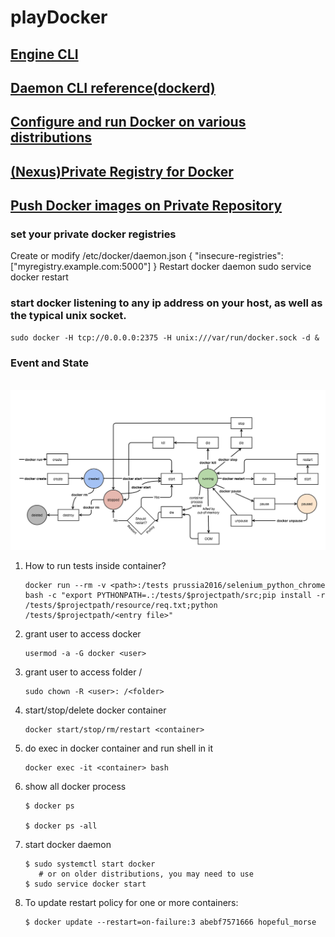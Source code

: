 # playDocker 
## [Engine CLI](https://docs.docker.com/engine/reference/commandline/docker/)
## [Daemon CLI reference(dockerd)](https://docs.docker.com/engine/reference/commandline/dockerd/)
## [Configure and run Docker on various distributions](https://docs.docker.com/engine/admin/#configuring-docker)
## [(Nexus)Private Registry for Docker](https://books.sonatype.com/nexus-book/3.0/reference/docker.html)
## [Push Docker images on Private Repository](https://books.sonatype.com/nexus-book/3.0/reference/docker.html#docker-push)

### set your private docker registries
Create or modify /etc/docker/daemon.json
{ "insecure-registries":["myregistry.example.com:5000"] }
Restart docker daemon
sudo service docker restart
### start docker listening to any ip address on your host, as well as the typical unix socket.
```
sudo docker -H tcp://0.0.0.0:2375 -H unix:///var/run/docker.sock -d &
```
### Event and State
<p align="center">
  <img src="./event_state.png" width="950"/>
</p>

1. How to run tests inside container?

   ```
   docker run --rm -v <path>:/tests prussia2016/selenium_python_chrome bash -c "export PYTHONPATH=.:/tests/$projectpath/src;pip install -r /tests/$projectpath/resource/req.txt;python /tests/$projectpath/<entry file>"
   ```
2. grant user <user> to access docker

   ```
   usermod -a -G docker <user>
   ```
3. grant user <user> to access folder /<folder>

   ```
   sudo chown -R <user>: /<folder>
   ```
4. start/stop/delete docker container <container>

   ```
   docker start/stop/rm/restart <container>
   ```
5. do exec in docker container and run shell in it

   ```
   docker exec -it <container> bash
   ```
6. show all docker process

   ```
   $ docker ps
   
   $ docker ps -all
   ```
7. start docker daemon

   ```
   $ sudo systemctl start docker
      # or on older distributions, you may need to use
   $ sudo service docker start
   ```
8. To update restart policy for one or more containers:

   ```
   $ docker update --restart=on-failure:3 abebf7571666 hopeful_morse
   ```
